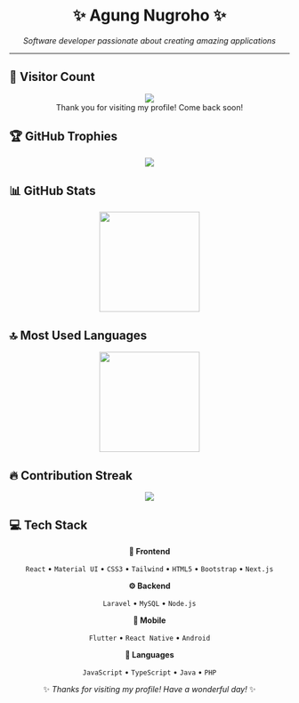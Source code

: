 <div align="center">

# ✨ Agung Nugroho ✨

<p><em>Software developer passionate about creating amazing applications</em></p>

<hr>

</div>

## 👀 Visitor Count

<!-- ⚠️ Important: Replace 'YOUR-USERNAME' with your actual GitHub username in the URL below -->
<p align="center">
  <img src="https://profile-counter.glitch.me/YOUR-USERNAME/count.svg" />
  <br>Thank you for visiting my profile! Come back soon!
</p>

## 🏆 GitHub Trophies

<!-- ⚠️ Important: Replace 'YOUR-USERNAME' with your actual GitHub username in the URL below -->
<p align="center">
  <img src="https://github-profile-trophy.vercel.app/?username=YOUR-USERNAME&theme=flat&column=7&margin-w=15&margin-h=15" />
</p>

## 📊 GitHub Stats

<!-- ⚠️ Important: Replace 'YOUR-USERNAME' with your actual GitHub username in the URL below -->
<div align="center">
  <img height="180em" src="https://github-readme-stats.vercel.app/api?username=YOUR-USERNAME&show_icons=true&theme=buefy&include_all_commits=true&count_private=true"/>
</div>

## 🔝 Most Used Languages

<!-- ⚠️ Important: Replace 'YOUR-USERNAME' with your actual GitHub username in the URL below -->
<div align="center">
  <img height="180em" src="https://github-readme-stats.vercel.app/api/top-langs/?username=YOUR-USERNAME&layout=compact&langs_count=10&theme=buefy"/>
</div>

## 🔥 Contribution Streak

<!-- ⚠️ Important: Replace 'YOUR-USERNAME' with your actual GitHub username in the URL below -->
<div align="center">
  <img src="https://github-readme-streak-stats.herokuapp.com/?user=YOUR-USERNAME&theme=buefy&hide_border=false" />
</div>

## 💻 Tech Stack

<div align="center">

**🎨 Frontend**

`React` • `Material UI` • `CSS3` • `Tailwind` • `HTML5` • `Bootstrap` • `Next.js`

**⚙️ Backend**

`Laravel` • `MySQL` • `Node.js`

**📱 Mobile**

`Flutter` • `React Native` • `Android`

**💬 Languages**

`JavaScript` • `TypeScript` • `Java` • `PHP`

</div>

<div align="center">

✨ *Thanks for visiting my profile! Have a wonderful day!* ✨

</div>
